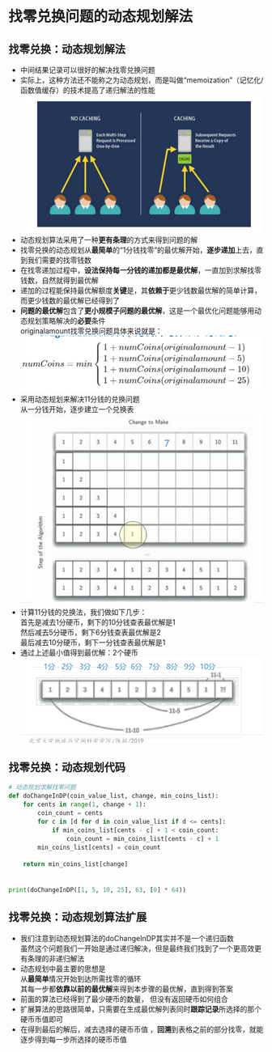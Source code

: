 # 找零兑换问题的动态规划解法
## 找零兑换：动态规划解法
+ 中间结果记录可以很好的解决找零兑换问题
+ 实际上，这种方法还不能称之为动态规划，而是叫做“memoization”（记忆化/函数值缓存）的技术提高了递归解法的性能
![img.png](img.png)
+ 动态规划算法采用了一种**更有条理**的方式来得到问题的解
+ 找零兑换的动态规划从**最简单**的“1分钱找零”的最优解开始，**逐步递加**上去，直到我们需要的找零钱数
+ 在找零递加过程中，**设法保持每一分钱的递加都是最优解**，一直加到求解找零钱数，自然就得到最优解
+ 递加的过程能保持最优解额度**关键**是，其**依赖于**更少钱数最优解的简单计算，而更少钱数的最优解已经得到了
+ **问题的最优解**包含了**更小规模子问题的最优解**，这是一个最优化问题能够用动态规划策略解决的**必要**条件  
originalamount找零兑换问题具体来说就是：
![img_1.png](img_1.png)
+ 采用动态规划来解决11分钱的兑换问题  
从一分钱开始，逐步建立一个兑换表
![img_2.png](img_2.png)
+ 计算11分钱的兑换法，我们做如下几步：  
首先是减去1分硬币，剩下的10分钱查表最优解是1  
然后减去5分硬币，剩下6分钱查表最优解是2  
最后减去10分硬币，剩下一分钱查表最优解是1
+ 通过上述最小值得到最优解：2个硬币
![img_3.png](img_3.png)
## 找零兑换：动态规划代码
```python
# 动态规划求解找零问题
def doChangeInDP(coin_value_list, change, min_coins_list):
    for cents in range(1, change + 1):
        coin_count = cents
        for c in [d for d in coin_value_list if d <= cents]:
            if min_coins_list[cents - c] + 1 < coin_count:
                coin_count = min_coins_list[cents - c] + 1
        min_coins_list[cents] = coin_count

    return min_coins_list[change]


print(doChangeInDP([1, 5, 10, 25], 63, [0] * 64))

```
## 找零兑换：动态规划算法扩展
+ 我们注意到动态规划算法的doChangeInDP其实并不是一个递归函数  
虽然这个问题我们一开始是通过递归解决，但是最终我们找到了一个更高效更有条理的非递归解法
+ 动态规划中最主要的思想是  
从**最简单**情况开始到达所需找零的循环  
其每一步都**依靠以前的最优解**来得到本步骤的最优解，直到得到答案
+ 前面的算法已经得到了最少硬币的数量， 但没有返回硬币如何组合 
+ 扩展算法的思路很简单，只需要在生成最优解列表同时**跟踪记录**所选择的那个硬币币值即可 
+ 在得到最后的解后，减去选择的硬币币值 ，**回溯**到表格之前的部分找零，就能逐步得到每一步所选择的硬币币值
